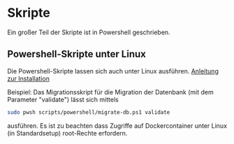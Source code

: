 # Skripte
Ein großer Teil der Skripte ist in Powershell geschrieben.

## Powershell-Skripte unter Linux
Die Powershell-Skripte lassen sich auch unter Linux ausführen. [Anleitung zur Installation](https://learn.microsoft.com/en-us/powershell/scripting/install/installing-powershell-on-linux?view=powershell-7.5)

Beispiel:
Das Migrationsskript für die Migration der Datenbank (mit dem Parameter "validate")  lässt sich mittels
```bash
sudo pwsh scripts/powershell/migrate-db.ps1 validate
```
ausführen. Es ist zu beachten dass Zugriffe auf Dockercontainer unter Linux (in Standardsetup) root-Rechte erfordern.
